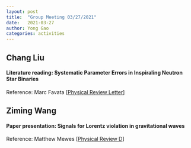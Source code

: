```yaml
---
layout: post
title:  "Group Meeting 03/27/2021"
date:   2021-03-27
author: Yong Gao
categories: activities
---
```



##  Chang Liu

#### Literature reading: Systematic Parameter Errors in Inspiraling Neutron Star Binaries

Reference: Marc Favata [[Physical Review Letter](https://journals.aps.org/prl/abstract/10.1103/PhysRevLett.112.101101)]


##  Ziming Wang

#### Paper presentation: Signals for Lorentz violation in gravitational waves

Reference: Matthew Mewes [[Physical Review D](https://journals.aps.org/prd/abstract/10.1103/PhysRevD.99.104062)]



